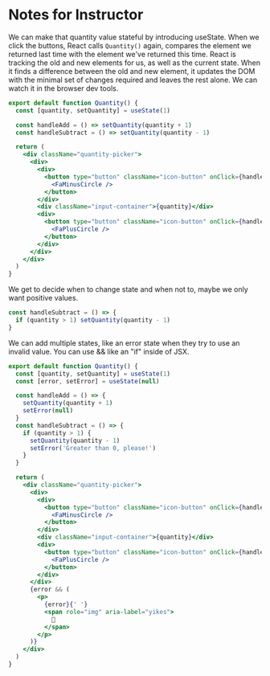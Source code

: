 # Notes for Instructor

We can make that quantity value stateful by introducing useState. When we click
the buttons, React calls `Quantity()` again, compares the element we returned
last time with the element we've returned this time. React is tracking the old
and new elements for us, as well as the current state. When it finds a
difference between the old and new element, it updates the DOM with the minimal
set of changes required and leaves the rest alone. We can watch it in the
browser dev tools.

```jsx
export default function Quantity() {
  const [quantity, setQuantity] = useState(1)

  const handleAdd = () => setQuantity(quantity + 1)
  const handleSubtract = () => setQuantity(quantity - 1)

  return (
    <div className="quantity-picker">
      <div>
        <div>
          <button type="button" className="icon-button" onClick={handleSubtract}>
            <FaMinusCircle />
          </button>
        </div>
        <div className="input-container">{quantity}</div>
        <div>
          <button type="button" className="icon-button" onClick={handleAdd}>
            <FaPlusCircle />
          </button>
        </div>
      </div>
    </div>
  )
}
```

We get to decide when to change state and when not to, maybe we only want
positive values.

```jsx
const handleSubtract = () => {
  if (quantity > 1) setQuantity(quantity - 1)
}
```

We can add multiple states, like an error state when they try to use an invalid
value. You can use && like an "if" inside of JSX.

```jsx
export default function Quantity() {
  const [quantity, setQuantity] = useState(1)
  const [error, setError] = useState(null)

  const handleAdd = () => {
    setQuantity(quantity + 1)
    setError(null)
  }
  const handleSubtract = () => {
    if (quantity > 1) {
      setQuantity(quantity - 1)
      setError('Greater than 0, please!')
    }
  }

  return (
    <div className="quantity-picker">
      <div>
        <div>
          <button type="button" className="icon-button" onClick={handleSubtract}>
            <FaMinusCircle />
          </button>
        </div>
        <div className="input-container">{quantity}</div>
        <div>
          <button type="button" className="icon-button" onClick={handleAdd}>
            <FaPlusCircle />
          </button>
        </div>
      </div>
      {error && (
        <p>
          {error}{' '}
          <span role="img" aria-label="yikes">
            😬
          </span>
        </p>
      )}
    </div>
  )
}
```
